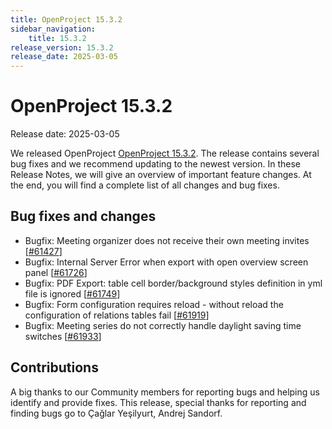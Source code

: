```yaml
---
title: OpenProject 15.3.2
sidebar_navigation:
    title: 15.3.2
release_version: 15.3.2
release_date: 2025-03-05
---
```


# OpenProject 15.3.2

Release date: 2025-03-05

We released OpenProject [OpenProject 15.3.2](https://community.openproject.org/versions/2180).
The release contains several bug fixes and we recommend updating to the newest version.
In these Release Notes, we will give an overview of important feature changes.
At the end, you will find a complete list of all changes and bug fixes.

<!--more-->

## Bug fixes and changes

<!-- Warning: Anything within the below lines will be automatically removed by the release script -->
<!-- BEGIN AUTOMATED SECTION -->

- Bugfix: Meeting organizer does not receive their own meeting invites \[[#61427](https://community.openproject.org/wp/61427)\]
- Bugfix: Internal Server Error when export with open overview screen panel \[[#61726](https://community.openproject.org/wp/61726)\]
- Bugfix: PDF Export: table cell border/background styles definition in yml file is ignored \[[#61749](https://community.openproject.org/wp/61749)\]
- Bugfix: Form configuration requires reload - without reload the configuration of relations tables fail \[[#61919](https://community.openproject.org/wp/61919)\]
- Bugfix: Meeting series do not correctly handle daylight saving time switches \[[#61933](https://community.openproject.org/wp/61933)\]

<!-- END AUTOMATED SECTION -->
<!-- Warning: Anything above this line will be automatically removed by the release script -->

## Contributions
A big thanks to our Community members for reporting bugs and helping us identify and provide fixes.
This release, special thanks for reporting and finding bugs go to Çağlar Yeşilyurt, Andrej Sandorf.
